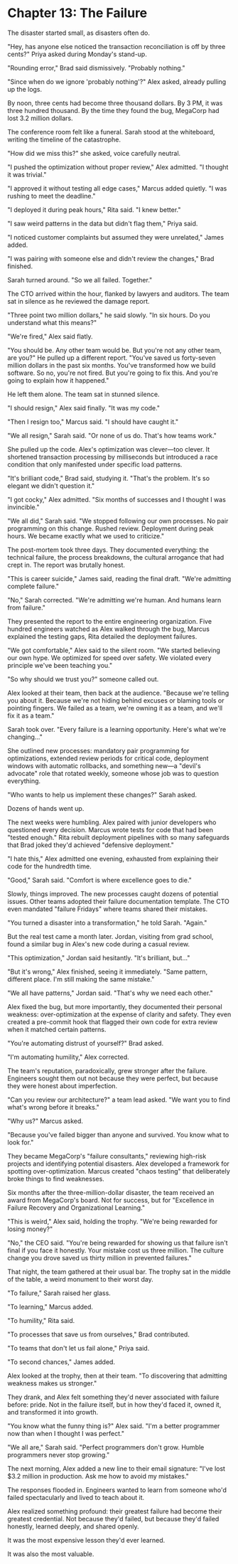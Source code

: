 # Chapter 13: The Failure

The disaster started small, as disasters often do.

"Hey, has anyone else noticed the transaction reconciliation is off by three cents?" Priya asked during Monday's stand-up.

"Rounding error," Brad said dismissively. "Probably nothing."

"Since when do we ignore 'probably nothing'?" Alex asked, already pulling up the logs.

By noon, three cents had become three thousand dollars. By 3 PM, it was three hundred thousand. By the time they found the bug, MegaCorp had lost 3.2 million dollars.

The conference room felt like a funeral. Sarah stood at the whiteboard, writing the timeline of the catastrophe.

"How did we miss this?" she asked, voice carefully neutral.

"I pushed the optimization without proper review," Alex admitted. "I thought it was trivial."

"I approved it without testing all edge cases," Marcus added quietly. "I was rushing to meet the deadline."

"I deployed it during peak hours," Rita said. "I knew better."

"I saw weird patterns in the data but didn't flag them," Priya said.

"I noticed customer complaints but assumed they were unrelated," James added.

"I was pairing with someone else and didn't review the changes," Brad finished.

Sarah turned around. "So we all failed. Together."

The CTO arrived within the hour, flanked by lawyers and auditors. The team sat in silence as he reviewed the damage report.

"Three point two million dollars," he said slowly. "In six hours. Do you understand what this means?"

"We're fired," Alex said flatly.

"You should be. Any other team would be. But you're not any other team, are you?" He pulled up a different report. "You've saved us forty-seven million dollars in the past six months. You've transformed how we build software. So no, you're not fired. But you're going to fix this. And you're going to explain how it happened."

He left them alone. The team sat in stunned silence.

"I should resign," Alex said finally. "It was my code."

"Then I resign too," Marcus said. "I should have caught it."

"We all resign," Sarah said. "Or none of us do. That's how teams work."

She pulled up the code. Alex's optimization was clever—too clever. It shortened transaction processing by milliseconds but introduced a race condition that only manifested under specific load patterns.

"It's brilliant code," Brad said, studying it. "That's the problem. It's so elegant we didn't question it."

"I got cocky," Alex admitted. "Six months of successes and I thought I was invincible."

"We all did," Sarah said. "We stopped following our own processes. No pair programming on this change. Rushed review. Deployment during peak hours. We became exactly what we used to criticize."

The post-mortem took three days. They documented everything: the technical failure, the process breakdowns, the cultural arrogance that had crept in. The report was brutally honest.

"This is career suicide," James said, reading the final draft. "We're admitting complete failure."

"No," Sarah corrected. "We're admitting we're human. And humans learn from failure."

They presented the report to the entire engineering organization. Five hundred engineers watched as Alex walked through the bug, Marcus explained the testing gaps, Rita detailed the deployment failures.

"We got comfortable," Alex said to the silent room. "We started believing our own hype. We optimized for speed over safety. We violated every principle we've been teaching you."

"So why should we trust you?" someone called out.

Alex looked at their team, then back at the audience. "Because we're telling you about it. Because we're not hiding behind excuses or blaming tools or pointing fingers. We failed as a team, we're owning it as a team, and we'll fix it as a team."

Sarah took over. "Every failure is a learning opportunity. Here's what we're changing..."

She outlined new processes: mandatory pair programming for optimizations, extended review periods for critical code, deployment windows with automatic rollbacks, and something new—a "devil's advocate" role that rotated weekly, someone whose job was to question everything.

"Who wants to help us implement these changes?" Sarah asked.

Dozens of hands went up.

The next weeks were humbling. Alex paired with junior developers who questioned every decision. Marcus wrote tests for code that had been "tested enough." Rita rebuilt deployment pipelines with so many safeguards that Brad joked they'd achieved "defensive deployment."

"I hate this," Alex admitted one evening, exhausted from explaining their code for the hundredth time.

"Good," Sarah said. "Comfort is where excellence goes to die."

Slowly, things improved. The new processes caught dozens of potential issues. Other teams adopted their failure documentation template. The CTO even mandated "failure Fridays" where teams shared their mistakes.

"You turned a disaster into a transformation," he told Sarah. "Again."

But the real test came a month later. Jordan, visiting from grad school, found a similar bug in Alex's new code during a casual review.

"This optimization," Jordan said hesitantly. "It's brilliant, but..."

"But it's wrong," Alex finished, seeing it immediately. "Same pattern, different place. I'm still making the same mistake."

"We all have patterns," Jordan said. "That's why we need each other."

Alex fixed the bug, but more importantly, they documented their personal weakness: over-optimization at the expense of clarity and safety. They even created a pre-commit hook that flagged their own code for extra review when it matched certain patterns.

"You're automating distrust of yourself?" Brad asked.

"I'm automating humility," Alex corrected.

The team's reputation, paradoxically, grew stronger after the failure. Engineers sought them out not because they were perfect, but because they were honest about imperfection.

"Can you review our architecture?" a team lead asked. "We want you to find what's wrong before it breaks."

"Why us?" Marcus asked.

"Because you've failed bigger than anyone and survived. You know what to look for."

They became MegaCorp's "failure consultants," reviewing high-risk projects and identifying potential disasters. Alex developed a framework for spotting over-optimization. Marcus created "chaos testing" that deliberately broke things to find weaknesses.

Six months after the three-million-dollar disaster, the team received an award from MegaCorp's board. Not for success, but for "Excellence in Failure Recovery and Organizational Learning."

"This is weird," Alex said, holding the trophy. "We're being rewarded for losing money?"

"No," the CEO said. "You're being rewarded for showing us that failure isn't final if you face it honestly. Your mistake cost us three million. The culture change you drove saved us thirty million in prevented failures."

That night, the team gathered at their usual bar. The trophy sat in the middle of the table, a weird monument to their worst day.

"To failure," Sarah raised her glass.

"To learning," Marcus added.

"To humility," Rita said.

"To processes that save us from ourselves," Brad contributed.

"To teams that don't let us fail alone," Priya said.

"To second chances," James added.

Alex looked at the trophy, then at their team. "To discovering that admitting weakness makes us stronger."

They drank, and Alex felt something they'd never associated with failure before: pride. Not in the failure itself, but in how they'd faced it, owned it, and transformed it into growth.

"You know what the funny thing is?" Alex said. "I'm a better programmer now than when I thought I was perfect."

"We all are," Sarah said. "Perfect programmers don't grow. Humble programmers never stop growing."

The next morning, Alex added a new line to their email signature: "I've lost $3.2 million in production. Ask me how to avoid my mistakes."

The responses flooded in. Engineers wanted to learn from someone who'd failed spectacularly and lived to teach about it.

Alex realized something profound: their greatest failure had become their greatest credential. Not because they'd failed, but because they'd failed honestly, learned deeply, and shared openly.

It was the most expensive lesson they'd ever learned.

It was also the most valuable.